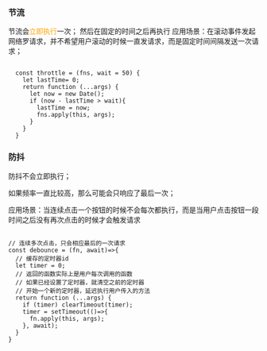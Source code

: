 
### 节流

  节流会<font color=orange>立即执行</font>一次；
  然后在固定的时间之后再执行
  应用场景：在滚动事件发起网络罗请求，并不希望用户滚动的时候一直发请求，而是固定时间间隔发送一次请求；

  ```

    const throttle = (fns, wait = 50) {
      let lastTime= 0;
      return function (...args) {
        let now = new Date();
        if (now - lastTime > wait){
          lastTime = now;
          fns.apply(this, args);
        }
      }
    }  
  ```

### 防抖

  防抖不会立即执行；

  如果频率一直比较高，那么可能会只响应了最后一次；
  
  应用场景：当连续点击一个按钮的时候不会每次都执行，而是当用户点击按钮一段时间之后没有再次点击的时候才会触发请求
```

// 连续多次点击，只会相应最后的一次请求
const debounce = (fn, await)=>{
  // 缓存的定时器id
  let timer = 0;
  // 返回的函数实际上是用户每次调用的函数
  // 如果已经设置了定时器，就清空之前的定时器
  // 开始一个新的定时器，延迟执行用户传入的方法
  return function (...args) {
    if (timer) clearTimeout(timer);
    timer = setTimeout(()=>{
      fn.apply(this, args);
    }, await);
  }
}

```